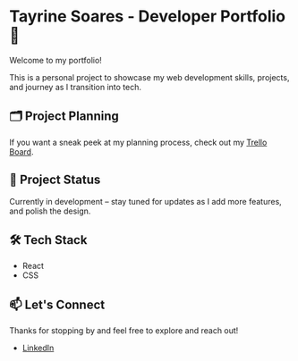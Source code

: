 # Tayrine Soares - Developer Portfolio 🌟

Welcome to my portfolio!

This is a personal project to showcase my web development skills, projects, and journey as I transition into tech. 

## 🗂️ Project Planning

If you want a sneak peek at my planning process, check out my [Trello Board](https://trello.com/b/sfz0XTuP/portfolio). 

## 🚧 Project Status

Currently in development – stay tuned for updates as I add more features, and polish the design.

## 🛠️ Tech Stack

- React
- CSS

## 📫 Let's Connect

Thanks for stopping by and feel free to explore and reach out!
- [LinkedIn](https://www.linkedin.com/in/tayrine-soares/)